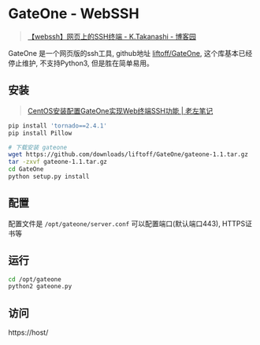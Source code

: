 # GateOne - WebSSH

> [【webssh】网页上的SSH终端 - K.Takanashi - 博客园](https://www.cnblogs.com/franknihao/p/8963634.html)

GateOne 是一个网页版的ssh工具, github地址 [liftoff/GateOne](https://github.com/liftoff/GateOne), 这个库基本已经停止维护, 不支持Python3, 但是胜在简单易用。

## 安装

> [CentOS安装配置GateOne实现Web终端SSH功能 | 老左笔记](https://www.laozuo.org/10703.html)

```bash
pip install 'tornado==2.4.1'
pip install Pillow

# 下载安装 gateone
wget https://github.com/downloads/liftoff/GateOne/gateone-1.1.tar.gz
tar -zxvf gateone-1.1.tar.gz
cd GateOne
python setup.py install
```

## 配置

配置文件是 `/opt/gateone/server.conf` 可以配置端口(默认端口443), HTTPS证书等

## 运行

```bash
cd /opt/gateone
python2 gateone.py
```

## 访问

https://host/
